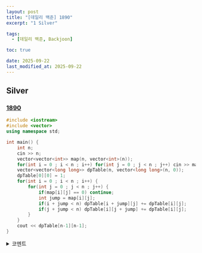 ```yaml
---
layout: post
title: "[데일리 백준] 1890"
excerpt: "1 Silver"

tags:
  - [데일리 백준, Backjoon]

toc: true

date: 2025-09-22
last_modified_at: 2025-09-22
---
```

## Silver
### [1890][def]

```c++
#include <iostream>
#include <vector>
using namespace std;

int main() {
    int n;
    cin >> n;
    vector<vector<int>> map(n, vector<int>(n));
    for(int i = 0 ; i < n ; i++) for(int j = 0 ; j < n ; j++) cin >> map[i][j];
    vector<vector<long long>> dpTable(n, vector<long long>(n, 0));
    dpTable[0][0] = 1;
    for(int i = 0 ; i < n ; i++) {
        for(int j = 0 ; j < n ; j++) {
            if(map[i][j] == 0) continue;
            int jump = map[i][j];
            if(i + jump < n) dpTable[i + jump][j] += dpTable[i][j];
            if(j + jump < n) dpTable[i][j + jump] += dpTable[i][j];
        }
    }
    cout << dpTable[n-1][n-1];
}
```

<details>
<summary>코멘트</summary>
<div markdown="1">

- Dynamic Programming

</div>
</details>

[def]: https://www.acmicpc.net/problem/1890